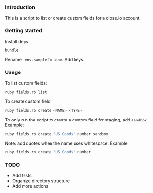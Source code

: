 ### Introduction

This is a script to list or create custom fields for a close.io account.

### Getting started

Install deps
```bash
bundle
```

Rename `.env.sample` to `.env`. Add keys.

### Usage

To list custom fields:
```bash
ruby fields.rb list
```

To create custom field:
```bash
ruby fields.rb create <NAME> <TYPE>
```

To only run the script to create a custom field for staging, add `sandbox`. Example:
```bash
ruby fields.rb create "US Goods" number sandbox
```

Note: add quotes when the name uses whitespace. Example:
```bash
ruby fields.rb create "US Goods" number
```

### TODO

- Add tests
- Organize directory structure
- Add more actions
